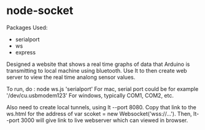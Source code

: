 # node-socket

Packages Used:
- serialport 
- ws 
- express

Designed a website that shows a real time graphs of data that Arduino is transmitting to local machine using bluetooth.
Use lt to then create web server to view the real time analong sensor values. 

To run, do : node ws.js 'serialport'
For mac, serial port could be for example '/dev/cu.usbmodem123'
For windows, typically COM1, COM2, etc.

Also need to create local tunnels, using lt --port 8080.
Copy that link to the ws.html for the address of var scoket = new Websocket('wss://...').
Then, lt--port 3000 will give link to live webserver which can viewed in browser.
